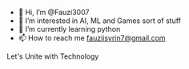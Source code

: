 - 👋 Hi, I’m @Fauzi3007
- 👀 I’m interested in AI, ML and Games sort of stuff
- 🌱 I’m currently learning python
- 📫 How to reach me fauziisyrin7@gmail.com

Let's Unite with Technology

